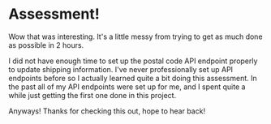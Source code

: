 # Assessment!

Wow that was interesting. It's a little messy from trying to get as much done as possible in 2 hours.

I did not have enough time to set up the postal code API endpoint properly to update shipping information.
I've never professionally set up API endpoints before so I actually learned quite a bit doing this assessment.
In the past all of my API endpoints were set up for me, and I spent quite a while just getting the first one done in this project.

Anyways! Thanks for checking this out, hope to hear back!
